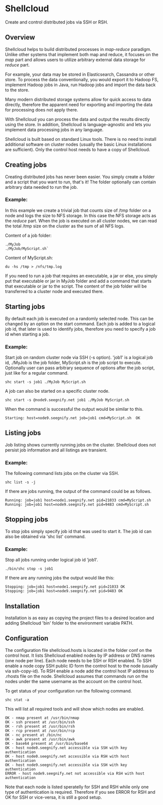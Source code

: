 Shellcloud
==========

Create and control distributed jobs via SSH or RSH.

Overview
--------

Shellcloud helps to build distributed processes in *map-reduce* paradigm. 
Unlike other systems that implement both map and reduce, it focuses on the 
*map* part and allows users to utilize arbitrary external data storage for 
*reduce* part. 

For example, your data may be stored in Elasticsearch, Cassandra or other store.
To process the data conventionally, you would export it to Hadoop FS, implement 
Hadoop jobs in Java, run Hadoop jobs and import the data back to the store.

Many modern distributed storage systems allow for quick access to data directly,
therefore the apparent need for exporting and importing the data for processing 
does not apply there.

With Shellcloud you can process the data and output the results directly using
the store. In addition, Shellcloud is language-agnostic and lets you implement 
data processing jobs in any language.

Shellcloud is built based on standard Linux tools. There is no need to install
additional software on cluster nodes (usually the basic Linux installations are 
sufficient). Only the control host needs to have a copy of Shellcloud.

Creating jobs
-------------

Creating distributed jobs has never been easier. You simply create a folder and
a script that you want to run, that's it! The folder optionally can contain 
arbitrary data needed to run the job.

### Example:

In this example we create a trivial job that counts size of /tmp folder on a 
node and logs the size to NFS storage. In this case the NFS storage acts as the 
*reduce* part. When the job is executed on all cluster nodes, we can read the 
total /tmp size on the cluster as the sum of all NFS logs.

Content of a job folder:

    ./MyJob
    ./MyJob/MyScript.sh`

Content of MyScript.sh:

    du -hs /tmp > /nfs/tmp.log

If you need to run a job that requires an executable, a jar or else, you 
simply put that executable or jar in MyJob folder and add a command that starts 
that executable or jar to the script. The content of the job folder will be 
transferred to a cluster node and executed there.

Starting jobs
------------

By default each job is executed on a randomly selected node. This can be changed
by an option on the start command. Each job is added to a logical job id, that
later is used to identify jobs, therefore you need to specify a job id when 
starting a job.

### Example:

Start job on random cluster node via SSH (-s option). 'job1' is a logical job id, 
./MyJob is the job folder, MyScript.sh is the job script to execute. Optionally 
user can pass arbitrary sequence of options after the job script, just like for
a regular command.

    shc start -s job1 ./MyJob MyScript.sh

A job can also be started on a specific cluster node.

    shc start -s @node9.seegnify.net job1 ./MyJob MyScript.sh 

When the command is successful the output would be similar to this.

    Starting: host=node9.seegnify.net job=job1 cmd=MyScript.sh  OK

## Listing jobs

Job listing shows currently running jobs on the cluster. Shellcloud does not 
persist job information and all listings are transient.

### Example:

The following command lists jobs on the cluster via SSH.

    shc list -s -j

If there are jobs running, the output of the command could be as follows.

    Running: job=job1 host=node1.seegnify.net pid=21033 cmd=MyScript.sh
    Running: job=job1 host=node9.seegnify.net pid=9483 cmd=MyScript.sh

Stopping jobs
-------------

To stop jobs simply specify job id that was used to start it. The job id can 
also be obtained via 'shc list' command.

### Example:

Stop all jobs running under logical job id 'job1'.

    ./bin/shc stop -s job1

If there are any running jobs the output would like this:

    Stopping: job=job1 host=node1.seegnify.net pid=21033 OK
    Stopping: job=job1 host=node9.seegnify.net pid=9483 OK

Installation
------------

Installation is as easy as copying the project files to a desired location and 
adding Shellcloud 'bin' folder to the environment variable PATH.

Configuration
-------------

The configuration file shellcloud.hosts is located in the folder conf on the
control host. It lists Shellcloud enabled nodes by IP address or DNS names (one
node per line). Each node needs to be SSH or RSH enabled. To SSH enable a node 
copy SSH public ID form the control host to the node (usually via ssh-copy-id). 
To RSH enable a node add the control host IP address to .rhosts file on the 
node. Shellcloud assumes that commands run on the nodes under the same username 
as the account on the control host.

To get status of your configuration run the following command.

    shc stat -a

This will list all required tools and will show which nodes are enabled.

    OK - nmap present at /usr/bin/nmap
    OK - ssh present at /usr/bin/ssh
    OK - rsh present at /usr/bin/rsh
    OK - rcp present at /usr/bin/rcp
    OK - nc present at /bin/nc
    OK - awk present at /usr/bin/awk
    OK - base64 present at /usr/bin/base64
    OK - host node0.seegnify.net accessible via SSH with key authentication
    OK - host node0.seegnify.net accessible via RSH with host authentication
    OK - host node9.seegnify.net accessible via SSH with key authentication
    ERROR - host node9.seegnify.net not accessible via RSH with host authentication

Note that each node is listed speratelly for SSH and RSH while only one type of
authentication is required. Therefore if you see ERROR for RSH and OK for SSH or
vice-versa, it is still a good setup.
